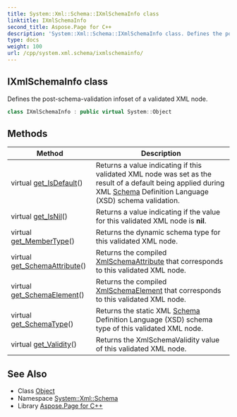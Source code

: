 ```yaml
---
title: System::Xml::Schema::IXmlSchemaInfo class
linktitle: IXmlSchemaInfo
second_title: Aspose.Page for C++
description: 'System::Xml::Schema::IXmlSchemaInfo class. Defines the post-schema-validation infoset of a validated XML node in C++.'
type: docs
weight: 100
url: /cpp/system.xml.schema/ixmlschemainfo/
---
```

## IXmlSchemaInfo class


Defines the post-schema-validation infoset of a validated XML node.

```cpp
class IXmlSchemaInfo : public virtual System::Object
```

## Methods

| Method | Description |
| --- | --- |
| virtual [get_IsDefault](./get_isdefault/)() | Returns a value indicating if this validated XML node was set as the result of a default being applied during XML [Schema](../) Definition Language (XSD) schema validation. |
| virtual [get_IsNil](./get_isnil/)() | Returns a value indicating if the value for this validated XML node is **nil**. |
| virtual [get_MemberType](./get_membertype/)() | Returns the dynamic schema type for this validated XML node. |
| virtual [get_SchemaAttribute](./get_schemaattribute/)() | Returns the compiled [XmlSchemaAttribute](../xmlschemaattribute/) that corresponds to this validated XML node. |
| virtual [get_SchemaElement](./get_schemaelement/)() | Returns the compiled [XmlSchemaElement](../xmlschemaelement/) that corresponds to this validated XML node. |
| virtual [get_SchemaType](./get_schematype/)() | Returns the static XML [Schema](../) Definition Language (XSD) schema type of this validated XML node. |
| virtual [get_Validity](./get_validity/)() | Returns the XmlSchemaValidity value of this validated XML node. |
## See Also

* Class [Object](../../system/object/)
* Namespace [System::Xml::Schema](../)
* Library [Aspose.Page for C++](../../)
